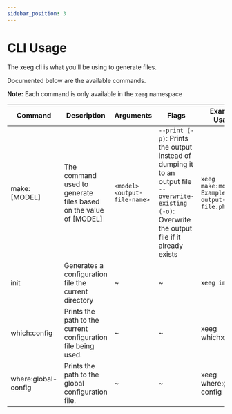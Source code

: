 ```yaml
---
sidebar_position: 3
---
```


# CLI Usage

The xeeg cli is what you'll be using to generate files.

Documented below are the available commands.

**Note:** Each command is only available in the `xeeg` namespace


| Command | Description | Arguments | Flags | Example Usage |
| ------ | ------ | ------ | ------ | ------ |
| make:[MODEL] | The command used to generate files based on the value of [MODEL] | `<model>` `<output-file-name>` | `--print (-p)`:  Prints the output instead of dumping it to an output file <br /> `--overwrite-existing (-o)`: Overwrite the output file if it already exists | `xeeg make:model Example output-file.php` |
| init | Generates a configuration file the current directory | ~ | ~ | `xeeg init` |
| which:config | Prints the path to the current configuration file being used. | ~ | ~ | xeeg which:config |
| where:global-config | Prints the path to the global configuration file. | ~ | ~ | xeeg where:global-config |
